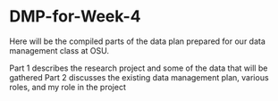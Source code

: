 # DMP-for-Week-4

Here will be the compiled parts of the data plan prepared for our data management class at OSU. 

Part 1 describes the research project and some of the data that will be gathered
Part 2 discusses the existing data management plan, various roles, and my role in the project
